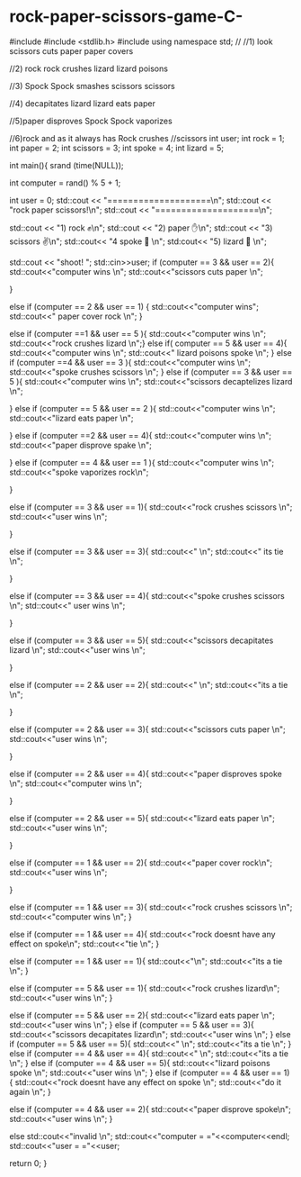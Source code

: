# rock-paper-scissors-game-C-

#include <iostream>
#include <stdlib.h>
#include <cmath>
using namespace std;
// 
//1) look scissors cuts paper paper covers

//2) rock rock crushes lizard lizard poisons

//3) Spock Spock smashes scissors scissors

//4) decapitates lizard lizard eats paper

//5)paper disproves Spock Spock vaporizes

//6)rock and as it always has Rock crushes
//scissors
int user;
int rock = 1;
int paper = 2;
int scissors = 3;
int spoke = 4;
int lizard = 5;




int main(){
  srand (time(NULL));
 
int computer = rand() % 5 + 1;
 
int user = 0;
std::cout << "====================\n";
std::cout << "rock paper scissors!\n";
std::cout << "====================\n";
 
std::cout << "1) rock ✊\n";
std::cout << "2) paper ✋\n";
std::cout << "3) scissors ✌️\n";
std::cout<<  "4 spoke 🖖 \n";
std:cout<<   "5) lizard 🤘 \n";

 
std::cout << "shoot! ";
std::cin>>user;
if (computer == 3 && user == 2){
  std::cout<<"computer wins \n";
   std::cout<<"scissors cuts paper \n";

}

else if (computer == 2 && user == 1)
{
  std::cout<<"computer wins";
   std::cout<<" paper cover rock \n";
}


else if (computer ==1 && user == 5 ){
  std::cout<<"computer wins \n";
   std::cout<<"rock crushes lizard \n";}
else if( computer == 5 && user == 4){
  std::cout<<"computer wins \n";
   std::cout<<" lizard poisons spoke \n";
}
else if (computer ==4  && user == 3 ){
 std::cout<<"computer wins \n";
  std::cout<<"spoke crushes scissors \n";
}
else if (computer == 3 && user == 5 ){
   std::cout<<"computer wins \n";
    std::cout<<"scissors decaptelizes lizard \n";

  
}
else if (computer == 5 && user == 2 ){
   std::cout<<"computer wins \n";
    std::cout<<"lizard eats paper \n";
  
}
else if (computer ==2  && user == 4){
   std::cout<<"computer wins \n";
    std::cout<<"paper disprove spake \n";
  
}
else if (computer == 4 && user == 1 ){
   std::cout<<"computer wins \n";
    std::cout<<"spoke vaporizes rock\n";
  
}

else if (computer == 3 && user == 1){
  std::cout<<"rock crushes scissors \n";
  std::cout<<"user wins \n";

}

else if (computer == 3 && user == 3){
  std::cout<<" \n";
  std::cout<<" its tie \n";
  
}

else if (computer == 3 && user == 4){
  std::cout<<"spoke crushes scissors \n";
  std::cout<<" user wins \n";
  
}

else if (computer == 3 && user == 5){
  std::cout<<"scissors decapitates lizard \n";
  std::cout<<"user wins \n";

}


else if (computer == 2 && user == 2){
  std::cout<<" \n";
  std::cout<<"its a tie \n";
  
}

else if (computer == 2 && user == 3){
  std::cout<<"scissors cuts paper \n";
  std::cout<<"user wins \n";
  
}

else if (computer == 2 && user == 4){
  std::cout<<"paper disproves spoke \n";
  std::cout<<"computer wins \n";

}

else if (computer == 2 && user == 5){
  std::cout<<"lizard eats paper \n";
  std::cout<<"user wins \n";
  
}

else if (computer == 1 && user == 2){
  std::cout<<"paper cover rock\n";
  std::cout<<"user wins \n";
  
}

else if (computer == 1 && user == 3){
  std::cout<<"rock crushes scissors \n";
  std::cout<<"computer wins \n";
}

else if (computer == 1 && user == 4){
  std::cout<<"rock doesnt have any effect on spoke\n";
  std::cout<<"tie \n";
}

else if (computer == 1 && user == 1){
  std::cout<<"\n";
  std::cout<<"its a tie \n";
}

else if (computer == 5 && user == 1){
  std::cout<<"rock crushes lizard\n";
  std::cout<<"user wins \n";
}

else if (computer == 5 && user == 2){
  std::cout<<"lizard eats paper \n";
  std::cout<<"user wins \n";
}
else if (computer == 5 && user == 3){
  std::cout<<"scissors decapitates lizard\n";
  std::cout<<"user wins \n";
}
else if (computer == 5 && user == 5){
  std::cout<<" \n";
  std::cout<<"its a tie \n";
}
else if (computer == 4 && user == 4){
  std::cout<<" \n";
  std::cout<<"its a tie  \n";
}
else if (computer == 4 && user == 5){
  std::cout<<"lizard poisons spoke \n";
  std::cout<<"user wins \n";
}
else if (computer == 4 && user == 1){
  std::cout<<"rock doesnt have any effect on spoke \n";
  std::cout<<"do it again \n";
}

else if (computer == 4 && user == 2){
  std::cout<<"paper disprove spoke\n";
  std::cout<<"user wins \n";
}























else 
std::cout<<"invalid \n";
std::cout<<"computer = ="<<computer<<endl;
std::cout<<"user = ="<<user;









  return 0;
}
